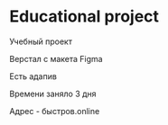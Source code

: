 # Educational project
Учебный проект

Верстал с макета Figma

Есть адапив

Времени заняло 3 дня

Адрес - быстров.online
